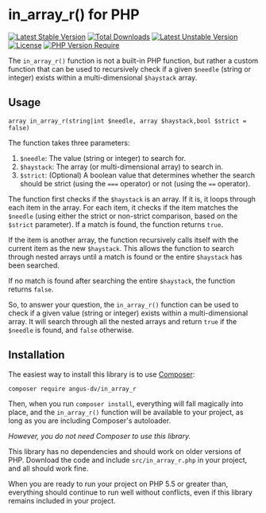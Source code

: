 
# in_array_r() for PHP

[![Latest Stable Version](https://poser.pugx.org/angus-dv/in_array_r/v)](https://packagist.org/packages/angus-dv/in_array_r)
[![Total Downloads](https://poser.pugx.org/angus-dv/in_array_r/downloads)](https://packagist.org/packages/angus-dv/in_array_r)
[![Latest Unstable Version](https://poser.pugx.org/angus-dv/in_array_r/v/unstable)](https://packagist.org/packages/angus-dv/in_array_r)
[![License](https://poser.pugx.org/angus-dv/in_array_r/license)](https://packagist.org/packages/angus-dv/in_array_r)
[![PHP Version Require](https://poser.pugx.org/angus-dv/in_array_r/require/php)](https://packagist.org/packages/angus-dv/in_array_r)

The `in_array_r()` function is not a built-in PHP function, but rather a custom function that can be used to recursively check if a given `$needle` (string or integer) exists within a multi-dimensional `$haystack` array.


## Usage

```
array in_array_r(string|int $needle, array $haystack,bool $strict = false)
```




The function takes three parameters:

1.  `$needle`: The value (string or integer) to search for.
2.  `$haystack`: The array (or multi-dimensional array) to search in.
3.  `$strict`: (Optional) A boolean value that determines whether the search should be strict (using the `===` operator) or not (using the `==` operator).

The function first checks if the `$haystack` is an array. If it is, it loops through each item in the array. For each item, it checks if the item matches the `$needle` (using either the strict or non-strict comparison, based on the `$strict` parameter). If a match is found, the function returns `true`.

If the item is another array, the function recursively calls itself with the current item as the new `$haystack`. This allows the function to search through nested arrays until a match is found or the entire `$haystack` has been searched.

If no match is found after searching the entire `$haystack`, the function returns `false`.

So, to answer your question, the `in_array_r()` function can be used to check if a given value (string or integer) exists within a multi-dimensional array. It will search through all the nested arrays and return `true` if the `$needle` is found, and `false` otherwise.

## Installation

The easiest way to install this library is to use [Composer](https://getcomposer.org/):

```
composer require angus-dv/in_array_r
```

Then, when you run `composer install`, everything will fall magically into place,
and the `in_array_r()` function will be available to your project, as long as
you are including Composer's autoloader.

_However, you do not need Composer to use this library._

This library has no dependencies and should work on older versions of PHP.
Download the code and include `src/in_array_r.php` in your project, and all
should work fine.

When you are ready to run your project on PHP 5.5 or greater than, everything should
continue to run well without conflicts, even if this library remains included
in your project.
